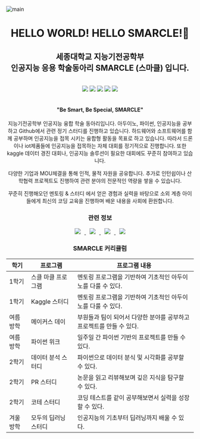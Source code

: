 
![main](https://user-images.githubusercontent.com/69383800/176370590-b1f1e6ee-54d8-498b-b4ab-8532ff76bd4c.jpg)

<div align=center>
 <h1> HELLO WORLD!  HELLO SMARCLE!👋 </h1>
 <h2> 세종대학교 지능기전공학부<br/> 인공지능 응용 학술동아리 SMARCLE (스마클) 입니다. </h2>
 <br>
 <img src="https://img.shields.io/badge/AI-brightgreen"/>
 <img src="https://img.shields.io/badge/Embedded System-red"/>
 <img src="https://img.shields.io/badge/Arduino-yellow"/>
 <img src="https://img.shields.io/badge/높은참여율-orange"/>
 <img src="https://img.shields.io/badge/정기스터디-blue"/>
 <br>
 <br>
 <h4> "Be Smart, Be Special, SMARCLE"</h4>
 <p> 지능기전공학부 인공지능 융합 학술 동아리입니다. 아두이노, 파이썬, 인공지능을 공부하고  Github에서 관련 정기 스터디를 진행하고 있습니다. 하드웨어와 소프트웨어를 함께 공부하며 인공지능을 접목 시키는 융합형 활동을 목표로 하고 있습니다. 따라서 드론이나 iot제품들에 인공지능을 접목하는 자체 대회를 정기적으로 진행합니다. 또한 kaggle 데이터 경진 대회나, 인공지능 솔루션이 필요한 대회에도 꾸준히 참여하고 있습니다.

다양한 기업과 MOU체결을 통해 인적, 물적 자원을 공유합니다. 추가로 인턴쉽이나 산학협력 프로젝트도 진행하여 관련 분야의 전문적인 역량을 쌓을 수 있습니다.

꾸준히 진행해오던 멘토링 & 스터디 에서 얻은 경험과 실력을 바탕으로 소외 계층 아이들에게 최신의 코딩 교육을 진행하며 배운 내용을 사회에 환원합니다.</p>
 
 <h3>관련 정보</h3>
 <a href="https://www.smarcle.dev/">
    <img 
        src="http://img.shields.io/badge/-Web%20site-655ced?style=flat&link=https://www.smarcle.dev/"
        style="height : auto; margin-left : 10px; margin-right : 10px;"/>
 </a>
 <a href="https://instagram.com/sejongsmarcle">
    <img 
        src="http://img.shields.io/badge/-Instagram-black?style=flat&logo=Instagram&link=https://instagram.com/sejongsmarcle/"
        style="height : auto; margin-left : 10px; margin-right : 10px;"/>
 </a>
  <a href="https://www.youtube.com/channel/UCxPZRmnp-Fuw5S_NEXaML4w">
    <img 
        src="http://img.shields.io/badge/-Youtube-red?style=flat&logo=YouTube&link=https://www.youtube.com/channel/UCxPZRmnp-Fuw5S_NEXaML4w"
        style="height : auto; margin-left : 10px; margin-right : 10px;"/>
 </a>
 <a href="https://www.notion.so/SMARCLE-e26ef269a0874a32a1296ac56ee776a5">
    <img 
        src="http://img.shields.io/badge/-Notion-blue?style=flat&logo=Notion&link=https://www.notion.so/SMARCLE-e26ef269a0874a32a1296ac56ee776a5"
        style="height : auto; margin-left : 10px; margin-right : 10px;"/>
 </a>
 
 <h3>SMARCLE 커리큘럼</h3>
</div>

| 학기 | 프로그램 | 프로그램 내용 |
| --- | ---- | ----------- |
| 1학기 | 스클 마클 프로그램 | 멘토링 프로그램을 기반하여 기초적인 아두이노를 다룰 수 있다. | 
| 1학기 | Kaggle 스터디 | 멘토링 프로그램을 기반하여 기초적인 아두이노를 다룰 수 있다. | 
| 여름방학 | 메이커스 데이 | 부원들과 팀이 되어서 다양한 분야를 공부하고 프로젝트를 만들 수 있다. |
| 여름방학 | 파이썬 위크 | 일주일 간 파이썬 기반의 프로젝트를 만들 수 있다. |
| 2학기 | 데이터 분석 스터디 | 파이썬으로 데이터 분식 및 시각화를 공부할 수 있다. |
| 2학기 | PR 스터디 | 논문을 읽고 리뷰해보며 깊은 지식을 탐구할 수 있다. |
| 2학기 | 코테 스터디 | 코딩 테스트를 같이 공부해보면서 실력을 성장할 수 있다. |
| 겨울방학 | 모두의 딥러닝 스터디 | 인공지능의 기초부터 딥러닝까지 배울 수 있다. |
